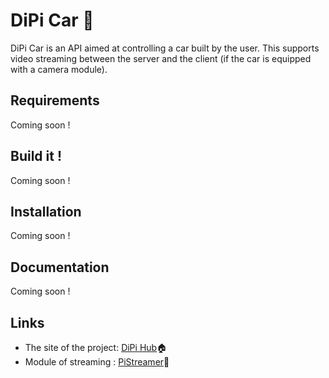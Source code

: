 # DiPi Car 🚗

DiPi Car is an API aimed at controlling a car built by the user. This supports video streaming between the server and the client (if the car is equipped with a camera module).

##  Requirements

Coming soon !

## Build it !

Coming soon !

## Installation

Coming soon !

## Documentation

Coming soon !

## Links

- The site of the project: [DiPi Hub](https://dipihub.netlify.app/fr/)🏠
- Module of streaming : [PiStreamer](https://www.npmjs.com/package/pistreamer)🎥
